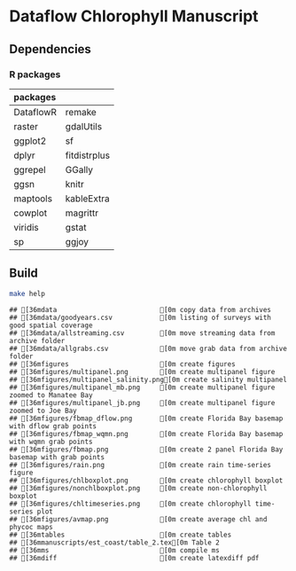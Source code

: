 
Dataflow Chlorophyll Manuscript
===============================

Dependencies
------------

### R packages

| packages  |              |
|:----------|--------------|
| DataflowR | remake       |
| raster    | gdalUtils    |
| ggplot2   | sf           |
| dplyr     | fitdistrplus |
| ggrepel   | GGally       |
| ggsn      | knitr        |
| maptools  | kableExtra   |
| cowplot   | magrittr     |
| viridis   | gstat        |
| sp        | ggjoy        |

Build
-----

``` bash
make help
```

    ## [36mdata                          [0m copy data from archives
    ## [36mdata/goodyears.csv            [0m listing of surveys with good spatial coverage
    ## [36mdata/allstreaming.csv         [0m move streaming data from archive folder
    ## [36mdata/allgrabs.csv             [0m move grab data from archive folder
    ## [36mfigures                       [0m create figures
    ## [36mfigures/multipanel.png        [0m create multipanel figure
    ## [36mfigures/multipanel_salinity.png[0m create salinity multipanel
    ## [36mfigures/multipanel_mb.png     [0m create multipanel figure zoomed to Manatee Bay
    ## [36mfigures/multipanel_jb.png     [0m create multipanel figure zoomed to Joe Bay
    ## [36mfigures/fbmap_dflow.png       [0m create Florida Bay basemap with dflow grab points
    ## [36mfigures/fbmap_wqmn.png        [0m create Florida Bay basemap with wqmn grab points
    ## [36mfigures/fbmap.png             [0m create 2 panel Florida Bay basemap with grab points
    ## [36mfigures/rain.png              [0m create rain time-series figure
    ## [36mfigures/chlboxplot.png        [0m create chlorophyll boxplot
    ## [36mfigures/nonchlboxplot.png     [0m create non-chlorophyll boxplot
    ## [36mfigures/chltimeseries.png     [0m create chlorophyll time-series plot 
    ## [36mfigures/avmap.png             [0m create average chl and phycoc maps
    ## [36mtables                        [0m create tables
    ## [36mmanuscripts/est_coast/table_2.tex[0m Table 2
    ## [36mms                            [0m compile ms
    ## [36mdiff                          [0m create latexdiff pdf
